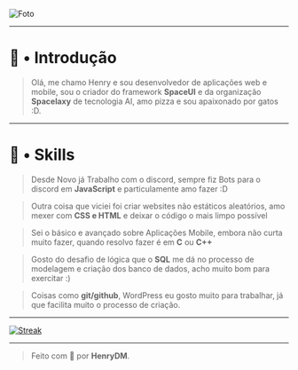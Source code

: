 ![Foto](https://user-images.githubusercontent.com/119537238/215882435-ef3fdcc5-7576-49ae-be78-c1691826a77e.png)

---

# 🧭 • Introdução

> Olá, me chamo Henry e sou desenvolvedor de aplicações web e mobile, sou o criador do framework **SpaceUI** e da organização **Spacelaxy** de tecnologia AI, amo pizza e sou apaixonado por gatos :D.

---

# 🚀 • Skills

> Desde Novo já Trabalho com o discord, sempre fiz Bots para o discord em **JavaScript** e particulamente amo fazer :D

> Outra coisa que viciei foi criar websites não estáticos aleatórios, amo mexer com **CSS e HTML** e deixar o código o mais limpo possível

> Sei o básico e avançado sobre Aplicações Mobile, embora não curta muito fazer, quando resolvo fazer é em **C** ou **C++**

> Gosto do desafio de lógica que o **SQL** me dá no processo de modelagem e criação dos banco de dados, acho muito bom para exercitar :)

> Coisas como **git/github**, WordPress eu gosto muito para trabalhar, já que facilita muito o processo de criação.

---

[![Streak](https://streak-stats.demolab.com/?user=Henry8K&theme=algolia)](https://www.github.com/Henry8K/)

---

> Feito com 💝 por **HenryDM**.
